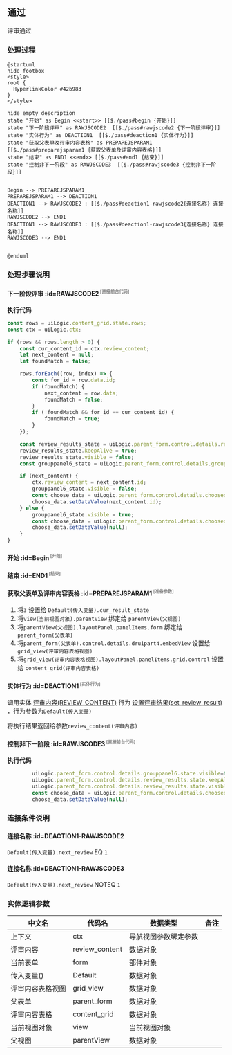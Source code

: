 ## 通过 <!-- {docsify-ignore-all} -->

   评审通过

### 处理过程

```plantuml
@startuml
hide footbox
<style>
root {
  HyperlinkColor #42b983
}
</style>

hide empty description
state "开始" as Begin <<start>> [[$./pass#begin {开始}]]
state "下一阶段评审" as RAWJSCODE2  [[$./pass#rawjscode2 {下一阶段评审}]]
state "实体行为" as DEACTION1  [[$./pass#deaction1 {实体行为}]]
state "获取父表单及评审内容表格" as PREPAREJSPARAM1  [[$./pass#preparejsparam1 {获取父表单及评审内容表格}]]
state "结束" as END1 <<end>> [[$./pass#end1 {结束}]]
state "控制非下一阶段" as RAWJSCODE3  [[$./pass#rawjscode3 {控制非下一阶段}]]


Begin --> PREPAREJSPARAM1
PREPAREJSPARAM1 --> DEACTION1
DEACTION1 --> RAWJSCODE2 : [[$./pass#deaction1-rawjscode2{连接名称} 连接名称]]
RAWJSCODE2 --> END1
DEACTION1 --> RAWJSCODE3 : [[$./pass#deaction1-rawjscode3{连接名称} 连接名称]]
RAWJSCODE3 --> END1


@enduml
```


### 处理步骤说明

#### 下一阶段评审 :id=RAWJSCODE2<sup class="footnote-symbol"> <font color=gray size=1>[直接前台代码]</font></sup>



<p class="panel-title"><b>执行代码</b></p>

```javascript
const rows = uiLogic.content_grid.state.rows;
const ctx = uiLogic.ctx;

if (rows && rows.length > 0) {
    const cur_content_id = ctx.review_content;
    let next_content = null;
    let foundMatch = false;

    rows.forEach((row, index) => {
        const for_id = row.data.id;
        if (foundMatch) {
            next_content = row.data;
            foundMatch = false;
        }
        if (!foundMatch && for_id == cur_content_id) {
            foundMatch = true;
        }
    });

    const review_results_state = uiLogic.parent_form.control.details.review_results.state;
    review_results_state.keepAlive = true;
    review_results_state.visible = false;
    const grouppanel6_state = uiLogic.parent_form.control.details.grouppanel6.state;

    if (next_content) {
        ctx.review_content = next_content.id;
        grouppanel6_state.visible = false;
        const choose_data = uiLogic.parent_form.control.details.choosed_content;
        choose_data.setDataValue(next_content.id);
    } else {
        grouppanel6_state.visible = true;
        const choose_data = uiLogic.parent_form.control.details.choosed_content;
        choose_data.setDataValue(null);
    }
}
```

#### 开始 :id=Begin<sup class="footnote-symbol"> <font color=gray size=1>[开始]</font></sup>




#### 结束 :id=END1<sup class="footnote-symbol"> <font color=gray size=1>[结束]</font></sup>




#### 获取父表单及评审内容表格 :id=PREPAREJSPARAM1<sup class="footnote-symbol"> <font color=gray size=1>[准备参数]</font></sup>



1. 将`3` 设置给  `Default(传入变量).cur_result_state`
2. 将`view(当前视图对象).parentView` 绑定给  `parentView(父视图)`
3. 将`parentView(父视图).layoutPanel.panelItems.form` 绑定给  `parent_form(父表单)`
4. 将`parent_form(父表单).control.details.druipart4.embedView` 设置给  `grid_view(评审内容表格视图)`
5. 将`grid_view(评审内容表格视图).layoutPanel.panelItems.grid.control` 设置给  `content_grid(评审内容表格)`

#### 实体行为 :id=DEACTION1<sup class="footnote-symbol"> <font color=gray size=1>[实体行为]</font></sup>



调用实体 [评审内容(REVIEW_CONTENT)](module/TestMgmt/review_content.md) 行为 [设置评审结果(set_review_result)](module/TestMgmt/review_content#行为) ，行为参数为`Default(传入变量)`

将执行结果返回给参数`review_content(评审内容)`

#### 控制非下一阶段 :id=RAWJSCODE3<sup class="footnote-symbol"> <font color=gray size=1>[直接前台代码]</font></sup>



<p class="panel-title"><b>执行代码</b></p>

```javascript
        uiLogic.parent_form.control.details.grouppanel6.state.visible=true;
        uiLogic.parent_form.control.details.review_results.state.keepAlive=true;
        uiLogic.parent_form.control.details.review_results.state.visible=false;
        const choose_data = uiLogic.parent_form.control.details.choosed_content;
        choose_data.setDataValue(null);
```

### 连接条件说明
#### 连接名称 :id=DEACTION1-RAWJSCODE2

```Default(传入变量).next_review``` EQ ```1```
#### 连接名称 :id=DEACTION1-RAWJSCODE3

```Default(传入变量).next_review``` NOTEQ ```1```


### 实体逻辑参数

|    中文名   |    代码名    |  数据类型      |备注 |
| --------| --------| --------  | --------   |
|上下文|ctx|导航视图参数绑定参数||
|评审内容|review_content|数据对象||
|当前表单|form|部件对象||
|传入变量(<i class="fa fa-check"/></i>)|Default|数据对象||
|评审内容表格视图|grid_view|数据对象||
|父表单|parent_form|数据对象||
|评审内容表格|content_grid|数据对象||
|当前视图对象|view|当前视图对象||
|父视图|parentView|数据对象||
